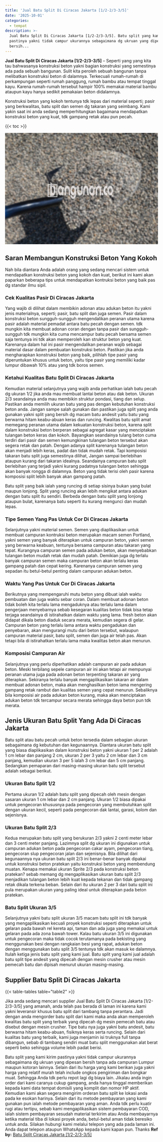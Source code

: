 ```yaml
---
title: 'Jual Batu Split Di Ciracas Jakarta [1/2-2/3-3/5]'
date: '2025-10-01'
categories:
  - tempat
description: >-
  Jual Batu Split Di Ciracas Jakarta [1/2-2/3-3/5]. Batu split yang kami kirim
  pastinya yakni tidak campur ukurannya sebagaimana dg ukruan yang dipesan
  bersih...
---
```


**Jual Batu Split Di Ciracas Jakarta \[1/2-2/3-3/5\]** – Seperti yang yang kita tau bahwasanya konstruksi beton yakni bagian konstruksi yang semestinya ada pada sebuah bangunan. Sulit kita peroleh sebuah bangunan tanpa melibatkan konstruksi beton di dalamnya. Terkecuali rumah-rumah di perkampungan seperti rumah panggung, rumah bambu atau tempat tinggal kayu. Karena rumah-rumah tersebut hampir 100% memakai material bambu ataupun kayu hanya sedikit pemakaian beton didalamnya.

Konstruksi beton yang kokoh tentunya tdk lepas dari material seperti; pasir yang berkwalitas, batu split dan semen dg takaran yang seimbang. Kami yakin saat ini anda sedang memperhitungkan bagaimana mendapatkan konstruksi beton yang kuat, tdk gampang retak atau pun pecah.

{{< toc >}}

![Jual Batu Split Di Ciracas Jakarta [1/2-2/3-3/5]](/images/jual-batu-split-31.png)

## Saran Membangun Konstruksi Beton Yang Kokoh

Nah bila diantara Anda adalah orang yang sedang mencari sistem untuk mendapatkan konstruksi beton yang kokoh dan kuat, berikut ini kami akan paparkan beberapa tips untuk mendapatkan kontruksi beton yang baik pas dg standar ilmu sipil.

### Cek Kualitas Pasir Di Ciracas Jakarta

Yang wajib di dilihat dalam membikin adonan atau adukan beton itu yakni jenis materialnya, seperti; pasir, batu split dan juga semen. Pasir dalam konstruksi beton sungguh-sungguh mengendalikan peranan utama karena pasir adalah material pemadat antara batu pecah dengan semen. tdk mungkin kita membuat adonan coran dengan tanpa pasir dan sungguh-sungguh tdk mungkin kita cuma mencampur batu pecah bersama semen saja tentunya ini tdk akan memperoleh kan struktur beton yang kuat. Karenanya dalam hal ini pasir mengendalikan peranan wajib sebagai material dasar dalam pembuatan konstruksi beton. Pastikan jika anda mengharapkan konstruksi beton yang baik, pilihlah tipe pasir yang diperuntukan khusus untuk beton, yaitu tipe pasir yang memiliki kadar lumpur dibawah 10% atau yang tdk boros semen.

### Ketahui Kualitas Batu Split Di Ciracas Jakarta

Kemudian material selanjutnya yang wajib anda perhatikan ialah batu pecah dg ukuran 1/2 jika anda mau membuat lantai beton atau dak beton. Ukuran 2/3 seandainya anda mau membikin struktur pondasi, tiang dan selup. Pastikan anda memilih ukuran batu yang pas dengan kebutuhan konstruksi beton anda. Jangan sampe salah gunakan dan pastikan juga split yang anda gunakan yakni split yang bersih dg macam batu andesit yaitu batu yang berwarna hitam keabu-abuan keras dan runcing. Kwalitas batu split amat memegang peranan utama dalam kekuatan konstruksi beton, karena split dalam konstruksi beton berperan sebagai agregat kasar yang menciptakan tulangan beton keras dan kokoh. Bayangkan seandainya tulang beton cuma terdiri dari pasir dan semen kemungkinan tulangan beton tersebut akan segera retak dan patah. Dengan adanya split karenanya tulangan beton akan menjadi lebih keras, padat dan tidak mudah retak. Tapi komposisi takaran batu split juga semestinya dilihat, Jangan sampai berlebihan ataupun kurang dari takaran idealnya. Seandainya campuran batu split berlebihan yang terjadi yakni kurang padatnya tulangan beton sehingga akan banyak rongga di dalamnya. Beton yang tidak terisi oleh pasir karena komposisi split lebih banyak akan gampang patah.

Batu split yang baik ialah yang runcing di setiap sisinya bukan yang bulat maupun lonjong. Split yang runcing akan lebih mengikat antara adukan dengan batu split itu sendiri. Berbeda dengan batu split yang lonjong ataupun bulat, karenanya batu seperti itu kurang mengunci dan mudah lepas.

### Tipe Semen Yang Pas Untuk Cor Di Ciracas Jakarta

Selanjutnya yakni material semen. Semen yang diaplikasikan untuk membuat campuran kontruksi beton merupakan macam semen Portland, yakni semen yang banyak diterapkan untuk campuran beton, yakni semen yang berwarna keabuan, tentunya bersama campuran atau takaran yang tepat. Kurangnya campuran semen pada adukan beton, akan menyebabkan tulangan beton mudah retak dan mudah patah. Demikian juga dg terlalu banyak campuran semen maka campuran beton akan terlalu keras gampang patah dan cepat kering. Karenanya campuran semen yang sepadan itu betul-betul penting dalam campuran adukan beton.

### Waktu Yang Pas Untuk Cor Di Ciracas Jakarta

Berikutnya yang mempengaruhi mutu beton yang dibuat ialah waktu pembuatan dan juga waktu sebar coran. Dalam membuat adonan beton tidak boleh kita terlalu lama mengaduknya atau terlalu lama dalam pengerjaan menyebarnya sebab kesegaran kualitas beton tidak bisa tetap terjaga seandainya di istirahatkan dalam waktu yang lama. fresh beton akan didapat dikala beton diaduk secara merata, kemudian segera di gelar. Campuran beton yang terlalu lama antara waktu pengadukan dan penyebaran, akan mengurangi mutu dari beton tersebut, walaupun campuran material pasir, batu split, semen dan juga air telah pas. Akan tetapi bila di istirahatkan terlalu lama maka kwalitas beton akan menurun.

### Komposisi Campuran Air

Selanjutnya yang perlu diperhatikan adalah campuran air pada adukan beton. Meski terbilang sepele campuran air ini akan tetapi air mempunyai peranan utama juga pada adonan beton terpenting takaran air yang diterapkan. Sekiranya terlalu banyak mengaplikasikan takaran air dalam membuat adonan beton, maka akan menghasilkan beton lama mengering gampang retak rambut dan kualitas semen yang cepat menurun. Sebaliknya bila komposisi air pada adukan beton kurang, maka akan menciptakan adukan beton tdk tercampur secara merata sehingga daya beton pun tdk merata.

## Jenis Ukuran Batu Split Yang Ada Di Ciracas Jakarta

Batu split atau batu pecah untuk beton tersedia dalam sebagian ukuran sebagaimana dg kebutuhan dan kegunaannya. Diantara ukuran batu split yang biasa diaplikasikan dalam konstruksi beton yakni ukuran 1 per 2 adalah 1 cm lebar dan panjang 2 cm, ukuran 2 per 3 yaitu 2 cm lebar dan 3 cm panjang, kemudian ukuran 3 per 5 ialah 3 cm lebar dan 5 cm panjang. Sedangkan pemaparan dari masing-masing ukuran batu split tersebut adalah sebagai berikut.

### Ukuran Batu Split 1/2

Pertama ukuran 1/2 adalah batu split yang dipecah oleh mesin dengan sasaran ukuran 1 cm lebar dan 2 cm panjang. Ukuran 1/2 biasa dipakai untuk pengecoran khususnya pada pengecoran yang membutuhkan split dengan ukuran kecil, seperti pada pengecoran dak lantai, garasi, kolom dan sejenisnya.

### Ukuran Batu Split 2/3

Kedua merupakan batu split yang berukuran 2/3 yakni 2 centi meter lebar dan 3 centi meter panjang. Lazimnya split dg ukuran ini digunakan untuk campuran adukan beton pada pengecoran cakar ayam, pengecoran tiang, pengecoran slup pengecoran jalan dan sejenisnya. Bila dilihat dari kegunaannya nya ukuran batu split 2/3 ini benar-benar banyak dipakai untuk konstruksi beton pratekan yaitu konstruksi beton yang membendung muatan. Kenapa memakai ukuran Sprite 2/3 pada konstruksi beton pratekan? sebab memang dg mengaplikasikan ukuran batu split 2/3 menjadikan tulangan beton lebih kuat kepada tekanan dan tidak gampang retak dikala terkena beban. Selain dari itu ukuran 2 per 3 dari batu split ini pula merupakan ukuran yang paling ideal untuk diterapkan pada beton pratekan.

### Batu Split Ukuran 3/5

Selanjutnya yakni batu split ukuran 3/5 macam batu split ini tdk banyak yang mengaplikasikan kecuali proyek konstruksi seperti diterapkan untuk gelaran pada bawah rel kereta api, taman dan ada juga yang memakai untuk gelaran pada ada zona bawah tower. Kalau batu ukuran 3/5 ini digunakan untuk pengecoran maka tidak cocok terutamanya pada bekisting yang menggunakan besi dengan rangkaian besi yang rapat, adukan beton dengan menggunakan batu split 3/5 tentunya tdk akan masuk ke dalamnya. Itulah ketiga jenis batu split yang kami jual. Batu split yang kami jual adalah batu split tipe andesit yang dipecah dengan mesin crusher atau mesin pemecah batu dan dipisah menurut ukuran masing-masing.

## Supplier Batu Split Di Ciracas Jakarta

{{< table-tables table="table2" >}}

Jika anda sedang mencari supplier Jual Batu Split Di Ciracas Jakarta \[1/2-2/3-3/5\] yang amanah, anda telah pas berada di laman ini karena kami yakni leveransir khusus batu split dari tambang tanpa perantara. Jadi dengan anda mengorder batu split dari kami maka anda akan memperoleh kwalitas batu split yang terbaik yang dipecah dg mesin pemecah batu atau disebut dengan mesin crusher. Tipe batu nya juga yakni batu andesit, batu berwarna hitam keabu-abuan, fisiknya keras serta runcing. Selain dari kualitas batu yang terbaik, kami juga menjamin isi truknya full tanpa dibangun, sebab di tambang sendiri muat batu split menggunakan alat berat seperti beko sehingga volume lebih padat berisi.

Batu split yang kami kirim pastinya yakni tidak campur ukurannya sebagaimana dg ukruan yang dipesan bersih tanpa ada campuran Lumpur maupun kotoran lainnya. Selain dari itu harga yang kami berikan juga yakni harga yang relatif murah telah include ongkos pengiriman dan bongkar muat. Sehingga Anda tdk perlu repot lagi dg biaya lain. Jikalau anda ingin order dari kami caranya cukup gampang, anda hanya tinggal memberikan kepada kami data tempat domisili yang komplit dan nomor HP aktif. Kemudian kami akan segera mengirim orderan batu split ke lokasi anda pada ke esokan harinya. Selain dari itu metode pembayaran yang kami gunakan pun ialah metode pembayaran yang aman. Anda tdk perlu kuatir rugi atau tertipu, sebab kami mengaplikasikan sistem pembayaran COD, ialah sistem pembayaran sesudah material terkirim atau Anda membayarnya ketika material tiba di lokasi proyek anda, betul-betul aman tidak beresiko untuk anda. Silakan hubungi kami melalui telepon yang ada pada laman ini. Anda dapat telepon ataupun WhatsApp kepada kami kapan pun. Thanks
**Ref by:** [Batu Split Ciracas Jakarta [1/2-2/3-3/5]](https://id.wikipedia.org/wiki/Batu)
